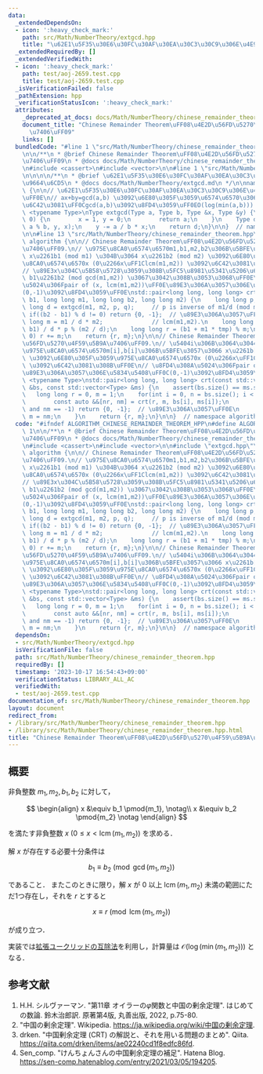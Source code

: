 ```yaml
---
data:
  _extendedDependsOn:
  - icon: ':heavy_check_mark:'
    path: src/Math/NumberTheory/extgcd.hpp
    title: "\u62E1\u5F35\u30E6\u30FC\u30AF\u30EA\u30C3\u30C9\u306E\u4E92\u9664\u6CD5"
  _extendedRequiredBy: []
  _extendedVerifiedWith:
  - icon: ':heavy_check_mark:'
    path: test/aoj-2659.test.cpp
    title: test/aoj-2659.test.cpp
  _isVerificationFailed: false
  _pathExtension: hpp
  _verificationStatusIcon: ':heavy_check_mark:'
  attributes:
    _deprecated_at_docs: docs/Math/NumberTheory/chinese_remainder_theorem.md
    document_title: "Chinese Remainder Theorem\uFF08\u4E2D\u56FD\u5270\u4F59\u5B9A\
      \u7406\uFF09"
    links: []
  bundledCode: "#line 1 \"src/Math/NumberTheory/chinese_remainder_theorem.hpp\"\n\n\
    \n\n/**\n * @brief Chinese Remainder Theorem\uFF08\u4E2D\u56FD\u5270\u4F59\u5B9A\
    \u7406\uFF09\n * @docs docs/Math/NumberTheory/chinese_remainder_theorem.md\n */\n\
    \n#include <cassert>\n#include <vector>\n\n#line 1 \"src/Math/NumberTheory/extgcd.hpp\"\
    \n\n\n\n/**\n * @brief \u62E1\u5F35\u30E6\u30FC\u30AF\u30EA\u30C3\u30C9\u306E\u4E92\
    \u9664\u6CD5\n * @docs docs/Math/NumberTheory/extgcd.md\n */\n\nnamespace algorithm\
    \ {\n\n// \u62E1\u5F35\u30E6\u30FC\u30AF\u30EA\u30C3\u30C9\u306E\u4E92\u9664\u6CD5\
    \uFF0E\n// ax+by=gcd(a,b) \u3092\u6E80\u305F\u3059\u6574\u6570\u306E\u7D44(x,y)\u3092\
    \u6C42\u3081\uFF0Cgcd(a,b)\u3092\u8FD4\u3059\uFF0EO(log(min(a,b))).\ntemplate\
    \ <typename Type>\nType extgcd(Type a, Type b, Type &x, Type &y) {\n    if(b ==\
    \ 0) {\n        x = 1, y = 0;\n        return a;\n    }\n    Type d = extgcd(b,\
    \ a % b, y, x);\n    y -= a / b * x;\n    return d;\n}\n\n}  // namespace algorithm\n\
    \n\n#line 13 \"src/Math/NumberTheory/chinese_remainder_theorem.hpp\"\n\nnamespace\
    \ algorithm {\n\n// Chinese Remainder Theorem\uFF08\u4E2D\u56FD\u5270\u4F59\u5B9A\
    \u7406\uFF09.\n// \u975E\u8CA0\u6574\u6570m1,b1,m2,b2\u306B\u5BFE\u3057\u3066\
    \ x\u2261b1 (mod m1) \u304B\u3064 x\u2261b2 (mod m2) \u3092\u6E80\u305F\u3059\u975E\
    \u8CA0\u6574\u6570x (0\u2266x\uFF1Clcm(m1,m2)) \u3092\u6C42\u3081\u308B\uFF0E\n\
    // \u89E3x\u304C\u5B58\u5728\u3059\u308B\u5FC5\u8981\u5341\u5206\u6761\u4EF6\u306F\
    \ b1\u2261b2 (mod gcd(m1,m2)) \u3067\u3042\u308B\u3053\u3068\uFF0E\n// \u8FD4\u308A\
    \u5024\u306Fpair of (x, lcm(m1,m2))\uFF0E\u89E3\u306A\u3057\u306E\u5834\u5408\uFF0C\
    (0,-1)\u3092\u8FD4\u3059\uFF0E\nstd::pair<long long, long long> crt(long long\
    \ b1, long long m1, long long b2, long long m2) {\n    long long p, q;\n    long\
    \ long d = extgcd(m1, m2, p, q);     // p is inverse of m1/d (mod m2/d).\n   \
    \ if((b2 - b1) % d != 0) return {0, -1};  // \u89E3\u306A\u3057\uFF0E\n    long\
    \ long m = m1 / d * m2;              // lcm(m1,m2).\n    long long tmp = (b2 -\
    \ b1) / d * p % (m2 / d);\n    long long r = (b1 + m1 * tmp) % m;\n    if(r <\
    \ 0) r += m;\n    return {r, m};\n}\n\n// Chinese Remainder Theorem\uFF08\u4E2D\
    \u56FD\u5270\u4F59\u5B9A\u7406\uFF09.\n// \u5404i\u306B\u3064\u3044\u3066\uFF0C\
    \u975E\u8CA0\u6574\u6570m[i],b[i]\u306B\u5BFE\u3057\u3066 x\u2261b[i] (mod m[i])\
    \ \u3092\u6E80\u305F\u3059\u975E\u8CA0\u6574\u6570x (0\u2266x\uFF1Clcm(m[0],m[1],...,m[N-1]))\
    \ \u3092\u6C42\u3081\u308B\uFF0E\n// \u8FD4\u308A\u5024\u306Fpair of (x, lcm(m[0],m[1],...,m[N-1]))\uFF0E\
    \u89E3\u306A\u3057\u306E\u5834\u5408\uFF0C(0,-1)\u3092\u8FD4\u3059\uFF0E\ntemplate\
    \ <typename Type>\nstd::pair<long long, long long> crt(const std::vector<Type>\
    \ &bs, const std::vector<Type> &ms) {\n    assert(bs.size() == ms.size());\n \
    \   long long r = 0, m = 1;\n    for(int i = 0, n = bs.size(); i < n; ++i) {\n\
    \        const auto &&[nr, nm] = crt(r, m, bs[i], ms[i]);\n        if(nr == 0\
    \ and nm == -1) return {0, -1};  // \u89E3\u306A\u3057\uFF0E\n        r = nr,\
    \ m = nm;\n    }\n    return {r, m};\n}\n\n}  // namespace algorithm\n\n\n"
  code: "#ifndef ALGORITHM_CHINESE_REMAINDER_THEOREM_HPP\n#define ALGORITHM_CHINESE_REMAINDER_THEOREM_HPP\
    \ 1\n\n/**\n * @brief Chinese Remainder Theorem\uFF08\u4E2D\u56FD\u5270\u4F59\u5B9A\
    \u7406\uFF09\n * @docs docs/Math/NumberTheory/chinese_remainder_theorem.md\n */\n\
    \n#include <cassert>\n#include <vector>\n\n#include \"extgcd.hpp\"\n\nnamespace\
    \ algorithm {\n\n// Chinese Remainder Theorem\uFF08\u4E2D\u56FD\u5270\u4F59\u5B9A\
    \u7406\uFF09.\n// \u975E\u8CA0\u6574\u6570m1,b1,m2,b2\u306B\u5BFE\u3057\u3066\
    \ x\u2261b1 (mod m1) \u304B\u3064 x\u2261b2 (mod m2) \u3092\u6E80\u305F\u3059\u975E\
    \u8CA0\u6574\u6570x (0\u2266x\uFF1Clcm(m1,m2)) \u3092\u6C42\u3081\u308B\uFF0E\n\
    // \u89E3x\u304C\u5B58\u5728\u3059\u308B\u5FC5\u8981\u5341\u5206\u6761\u4EF6\u306F\
    \ b1\u2261b2 (mod gcd(m1,m2)) \u3067\u3042\u308B\u3053\u3068\uFF0E\n// \u8FD4\u308A\
    \u5024\u306Fpair of (x, lcm(m1,m2))\uFF0E\u89E3\u306A\u3057\u306E\u5834\u5408\uFF0C\
    (0,-1)\u3092\u8FD4\u3059\uFF0E\nstd::pair<long long, long long> crt(long long\
    \ b1, long long m1, long long b2, long long m2) {\n    long long p, q;\n    long\
    \ long d = extgcd(m1, m2, p, q);     // p is inverse of m1/d (mod m2/d).\n   \
    \ if((b2 - b1) % d != 0) return {0, -1};  // \u89E3\u306A\u3057\uFF0E\n    long\
    \ long m = m1 / d * m2;              // lcm(m1,m2).\n    long long tmp = (b2 -\
    \ b1) / d * p % (m2 / d);\n    long long r = (b1 + m1 * tmp) % m;\n    if(r <\
    \ 0) r += m;\n    return {r, m};\n}\n\n// Chinese Remainder Theorem\uFF08\u4E2D\
    \u56FD\u5270\u4F59\u5B9A\u7406\uFF09.\n// \u5404i\u306B\u3064\u3044\u3066\uFF0C\
    \u975E\u8CA0\u6574\u6570m[i],b[i]\u306B\u5BFE\u3057\u3066 x\u2261b[i] (mod m[i])\
    \ \u3092\u6E80\u305F\u3059\u975E\u8CA0\u6574\u6570x (0\u2266x\uFF1Clcm(m[0],m[1],...,m[N-1]))\
    \ \u3092\u6C42\u3081\u308B\uFF0E\n// \u8FD4\u308A\u5024\u306Fpair of (x, lcm(m[0],m[1],...,m[N-1]))\uFF0E\
    \u89E3\u306A\u3057\u306E\u5834\u5408\uFF0C(0,-1)\u3092\u8FD4\u3059\uFF0E\ntemplate\
    \ <typename Type>\nstd::pair<long long, long long> crt(const std::vector<Type>\
    \ &bs, const std::vector<Type> &ms) {\n    assert(bs.size() == ms.size());\n \
    \   long long r = 0, m = 1;\n    for(int i = 0, n = bs.size(); i < n; ++i) {\n\
    \        const auto &&[nr, nm] = crt(r, m, bs[i], ms[i]);\n        if(nr == 0\
    \ and nm == -1) return {0, -1};  // \u89E3\u306A\u3057\uFF0E\n        r = nr,\
    \ m = nm;\n    }\n    return {r, m};\n}\n\n}  // namespace algorithm\n\n#endif\n"
  dependsOn:
  - src/Math/NumberTheory/extgcd.hpp
  isVerificationFile: false
  path: src/Math/NumberTheory/chinese_remainder_theorem.hpp
  requiredBy: []
  timestamp: '2023-10-17 16:54:43+09:00'
  verificationStatus: LIBRARY_ALL_AC
  verifiedWith:
  - test/aoj-2659.test.cpp
documentation_of: src/Math/NumberTheory/chinese_remainder_theorem.hpp
layout: document
redirect_from:
- /library/src/Math/NumberTheory/chinese_remainder_theorem.hpp
- /library/src/Math/NumberTheory/chinese_remainder_theorem.hpp.html
title: "Chinese Remainder Theorem\uFF08\u4E2D\u56FD\u5270\u4F59\u5B9A\u7406\uFF09"
---
```

## 概要

非負整数 $m_1, m_2, b_1, b_2$ に対して，

$$
\begin{align}
x &\equiv b_1 \pmod{m_1}, \notag\\
x &\equiv b_2 \pmod{m_2} \notag
\end{align}
$$

を満たす非負整数 $x \ (0 \leq x < \operatorname{lcm}(m_1,m_2))$ を求める．

解 $x$ が存在する必要十分条件は

$$
b_1 \equiv b_2 \pmod{\gcd(m_1,m_2)}
$$

であること．
またこのときに限り，解 $x$ が $0$ 以上 $\operatorname{lcm}(m_1,m_2)$ 未満の範囲にただ1つ存在し，それを $r$ とすると

$$
x \equiv r \pmod{\operatorname{lcm}(m_1,m_2)}
$$

が成り立つ．

実装では[拡張ユークリッドの互除法](https://today2098.github.io/algorithm/src/Math/NumberTheory/extgcd.hpp)を利用し，計算量は $\mathcal{O}(\log(\min(m_1,m_2)))$ となる．


## 参考文献

1. H.H. シルヴァーマン. "第11章 オイラーの$\varphi$関数と中国の剰余定理". はじめての数論. 鈴木治郎訳. 原著第4版, 丸善出版, 2022, p.75-80.
1. "中国の剰余定理". Wikipedia. <https://ja.wikipedia.org/wiki/中国の剰余定理>.
1. drken. "中国剰余定理 (CRT) の解説と、それを用いる問題のまとめ". Qiita. <https://qiita.com/drken/items/ae02240cd1f8edfc86fd>.
1. Sen_comp. "けんちょんさんの中国剰余定理の補足". Hatena Blog. <https://sen-comp.hatenablog.com/entry/2021/03/05/194205>.
